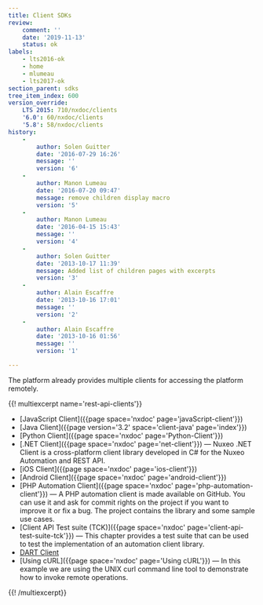 ```yaml
---
title: Client SDKs
review:
    comment: ''
    date: '2019-11-13'
    status: ok
labels:
    - lts2016-ok
    - home
    - mlumeau
    - lts2017-ok
section_parent: sdks
tree_item_index: 600
version_override:
    LTS 2015: 710/nxdoc/clients
    '6.0': 60/nxdoc/clients
    '5.8': 58/nxdoc/clients
history:
    -
        author: Solen Guitter
        date: '2016-07-29 16:26'
        message: ''
        version: '6'
    -
        author: Manon Lumeau
        date: '2016-07-20 09:47'
        message: remove children display macro
        version: '5'
    -
        author: Manon Lumeau
        date: '2016-04-15 15:43'
        message: ''
        version: '4'
    -
        author: Solen Guitter
        date: '2013-10-17 11:39'
        message: Added list of children pages with excerpts
        version: '3'
    -
        author: Alain Escaffre
        date: '2013-10-16 17:01'
        message: ''
        version: '2'
    -
        author: Alain Escaffre
        date: '2013-10-16 01:56'
        message: ''
        version: '1'

---
```

The platform already provides multiple clients for accessing the platform remotely.

{{! multiexcerpt name='rest-api-clients'}}

*   [JavaScript Client]({{page space='nxdoc' page='javaScript-client'}})
*   [Java Client]({{page version='3.2' space='client-java' page='index'}})
*   [Python Client]({{page space='nxdoc' page='Python-Client'}})
*   [.NET Client]({{page space='nxdoc' page='net-client'}})&nbsp;&mdash;&nbsp;<span class="smalltext">Nuxeo .NET Client is a cross-platform client library developed in C# for the Nuxeo Automation and REST API.</span>
*   [iOS Client]({{page space='nxdoc' page='ios-client'}})
*   [Android Client]({{page space='nxdoc' page='android-client'}})
*   [PHP Automation Client]({{page space='nxdoc' page='php-automation-client'}})&nbsp;&mdash;&nbsp;<span class="smalltext">A PHP automation client is made available on GitHub. You can use it and ask for commit rights on the project if you want to improve it or fix a bug. The project contains the library and some sample use cases.</span>
*   [Client API Test suite (TCK)]({{page space='nxdoc' page='client-api-test-suite-tck'}})&nbsp;&mdash;&nbsp;<span class="smalltext">This chapter provides a test suite that can be used to test the implementation of an automation client library.</span>
*   [DART Client](https://github.com/nelsonsilva/nuxeo-dart-client)
*   [Using cURL]({{page space='nxdoc' page='Using cURL'}})&nbsp;&mdash;&nbsp;<span class="smalltext">In this example we are using the UNIX curl command line tool to demonstrate how to invoke remote operations.</span>

{{! /multiexcerpt}}
